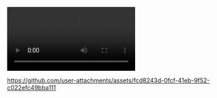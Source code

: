 <video controls>
  <source src="https://github.com/user-attachments/assets/fcd8243d-0fcf-41eb-9f52-c022efc49bba" type="video/webm">
  <source src="https://github.com/user-attachments/assets/fcd8243d-0fcf-41eb-9f52-c022efc49bba.mp4" type="video/mp4">
  <p>Your browser cannot play the provided video file.</p>
</video>


https://github.com/user-attachments/assets/fcd8243d-0fcf-41eb-9f52-c022efc49bba111

